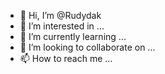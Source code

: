 - 👋 Hi, I’m @Rudydak
- 👀 I’m interested in ...
- 🌱 I’m currently learning ...
- 💞️ I’m looking to collaborate on ...
- 📫 How to reach me ...

<!---
Rudydak/Rudydak is a ✨ special ✨ repository because its `README.md` (this file) appears on your GitHub profile.
You can click the Preview link to take a look at your changes.
--->
